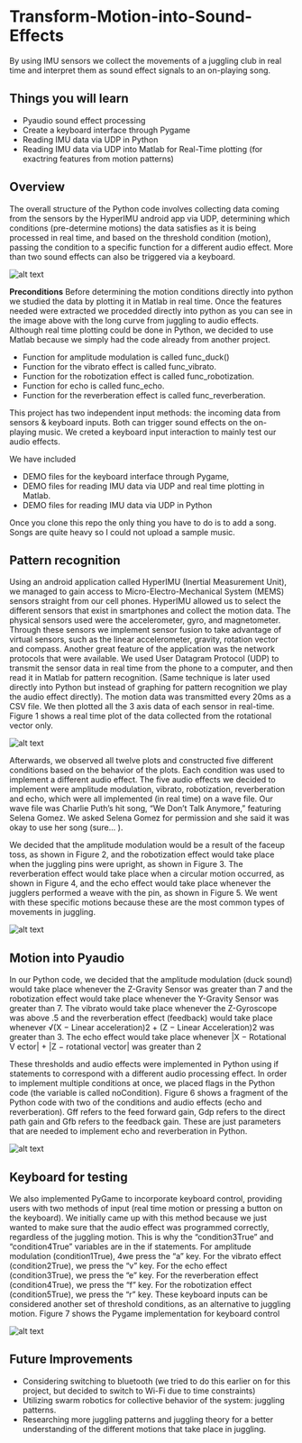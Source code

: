# Transform-Motion-into-Sound-Effects
By using IMU sensors we collect the movements of a juggling club in real time and interpret them as sound effect signals to an on-playing song.

## Things you will learn
* Pyaudio sound effect processing
* Create a keyboard interface through Pygame
* Reading IMU data via UDP in Python
* Reading IMU data via UDP into Matlab for Real-Time plotting (for exactring features from motion patterns)

## Overview
The overall structure of the Python code involves collecting data coming from the sensors by the HyperIMU android app via UDP, determining which conditions (pre-determine motions) the data satisfies as it is being processed in real time, and based on the threshold condition (motion), passing the condition to a specific function for a different audio effect. More than two sound effects can also be triggered via a keyboard.

![alt text](README_images/club_setup.JPG "Description goes here")

**Preconditions**
Before determining the motion conditions directly into python we studied the data by plotting it in Matlab in real time. Once the features needed were extracted we procedded directly into python as you can see in the image above with the long curve from juggling to audio effects. Although real time plotting could be done in Python, we decided to use Matlab because we simply had the code already from another project.

* Function for amplitude modulation is called func_duck() 
* Function for the vibrato effect is called func_vibrato.
* Function for the robotization effect is called func_robotization.
* Function for echo is called func_echo.
* Function for the reverberation effect is called func_reverberation.

This project has two independent input methods: the incoming data from sensors & keyboard inputs. Both can trigger sound effects on the on-playing music. We creted a keyboard input interaction to mainly test our audio effects. 

We have included 
* DEMO files for the keyboard interface through Pygame,
* DEMO files for reading IMU data via UDP and real time plotting in Matlab.
* DEMO files for reading IMU data via UDP in Python

Once you clone this repo the only thing you have to do is to add a song. Songs are quite heavy so I could not upload a sample music.

## Pattern recognition
Using an android application called HyperIMU (Inertial Measurement Unit), we managed to gain access to Micro-Electro-Mechanical System (MEMS) sensors straight from our cell phones. HyperIMU allowed us to select the different sensors that exist in smartphones and collect the motion data. The physical sensors used were the accelerometer, gyro, and magnetometer. Through these sensors we implement sensor fusion to take advantage of virtual sensors, such as the linear accelerometer, gravity, rotation vector and compass. Another great feature of the application was the network protocols that were available. We used User Datagram Protocol (UDP) to transmit the sensor data in real time from the phone to a computer, and then read it in Matlab for pattern recognition. (Same technique is later used directly into Python but instead of graphing for pattern recognition we play the audio effect directly). The motion data was transmitted every 20ms as a CSV file. We then plotted all the 3 axis data of each sensor in real-time. Figure 1 shows a real time plot of the data collected from the rotational vector only.

![alt text](README_images/club_data.JPG "Description goes here")

Afterwards, we observed all twelve plots and constructed five different conditions based on the behavior of the plots. Each condition was used to implement a different audio effect. The five audio effects we decided to implement were amplitude modulation, vibrato, robotization, reverberation and echo, which were all implemented (in real time) on a wave file. Our wave file was Charlie Puth’s hit song, “We Don’t Talk Anymore,” featuring Selena Gomez. We asked Selena Gomez for permission and she said it was okay to use her song (sure... ). 

 We decided that the amplitude modulation would be a result of the faceup toss, as shown in Figure 2, and the robotization effect would take place when the juggling pins were upright, as shown in Figure 3. The reverberation effect would take place when a circular motion occurred, as shown in Figure 4, and the echo effect would take place whenever the jugglers performed a weave with the pin, as shown in Figure 5. We went with these specific motions because these are the most common types of movements in juggling.
 
 ![alt text](README_images/club_motionPattern.JPG "Description goes here")
 
 ## Motion into Pyaudio
  In our Python code, we decided that the amplitude modulation (duck sound) would take place whenever the Z-Gravity Sensor was greater than 7 and the robotization effect would take place whenever the Y-Gravity Sensor was greater than 7. The vibrato would take place whenever the Z-Gyroscope was above .5 and the reverberation effect (feedback) would take place whenever √(X − Linear acceleration)2 + (Z − Linear Acceleration)2 was greater than 3. The echo effect would take place whenever |X − Rotational V ector| + |Z − rotational vector| was greater than 2 

These thresholds and audio effects were implemented in Python using if statements to correspond with a different audio processing effect. In order to implement multiple conditions at once, we placed flags in the Python code (the variable is called noCondition). Figure 6 shows a fragment of the Python code with two of the conditions and audio effects (echo and reverberation). Gff refers to the feed forward gain, Gdp refers to the direct path gain and Gfb refers to the feedback gain. These are just parameters that are needed to implement echo and reverberation in Python. 

![alt text](README_images/club_patternDecision.JPG "Description goes here")

## Keyboard for testing
We also implemented PyGame to incorporate keyboard control, providing users with two methods of input (real time motion or pressing a button on the keyboard). We initially came up with this method because we just wanted to make sure that the audio effect was programmed correctly, regardless of the juggling motion. This is why the “condition3True” and “condition4True” variables are in the if statements. For amplitude modulation (condition1True), 4we press the “a” key. For the vibrato effect (condition2True), we press the “v” key. For the echo effect (condition3True), we press the “e” key. For the reverberation effect (condition4True), we press the “f” key. For the robotization effect (condition5True), we press the “r” key. These keyboard inputs can be considered another set of threshold conditions, as an alternative to juggling motion. Figure 7 shows the Pygame implementation for keyboard control

 ![alt text](README_images/club_keyboard.JPG "Description goes here")

## Future Improvements
* Considering switching to bluetooth (we tried to do this earlier on for this project, but decided to switch to Wi-Fi due to time constraints)
* Utilizing swarm robotics for collective behavior of the system: juggling patterns.
* Researching more juggling patterns and juggling theory for a better understanding of the different motions that take place in juggling.
